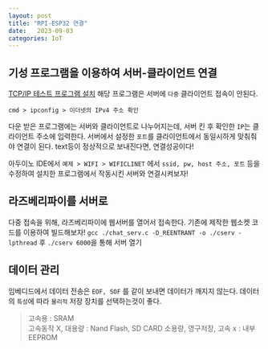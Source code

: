 ```yaml
---
layout: post
title: "RPI-ESP32 연결"
date:   2023-09-03
categories: IoT
---
```


## 기성 프로그램을 이용하여 서버-클라이언트 연결
[TCP/IP 테스트 프로그램 설치](http://www.itdsn.kr/binfo/binfoview.asp?bcode=pds&n=18)
해당 프로그램은 서버에 `다중` 클라이언트 접속이 안된다.

`cmd > ipconfig > 이더넷의 IPv4 주소 확인`

다운 받은 프로그램에는 서버와 클라이언트로 나누어지는데, 서버 킨 후 확인한 `IP`는 클라이언트 주소에 입력한다. 서버에서 설정한 `포트`를 클라이언트에서 동일시하게 맞춰줘야 연결이 된다.
text등이 정상적으로 보내진다면, 연결성공이다!

아두이노 IDE에서 `예제 > WIFI > WIFICLINET` 에서 `ssid, pw, host 주소, 포트` 등을 수정하여 설치한 프로그램에서 작동시킨 서버와 연결시켜보자!


## 라즈베리파이를 서버로
다중 접속을 위해, 라즈베리파이에 웹서버를 열어서 접속한다. 기존에 제작한 웹소켓 코드를 이용하여 빌드해보자!
`gcc ./chat_serv.c -D_REENTRANT -o ./cserv -lpthread` 후 `./cserv 6000`을 통해 서버 열기

## 데이터 관리
임베디드에서 데이터 전송은 `EOF, SOF` 를 같이 보내면 데이터가 깨지지 않는다.
데이터의 `특성`에 따라 `물리적` 저장 장치를 선택하는것이 좋다.
> 고속용 : SRAM  
고속동작 X, 대용량 : Nand Flash, SD CARD
소용량, 영구저장, 고속 x : 내부 EEPROM

